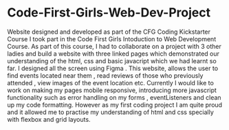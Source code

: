 # Code-First-Girls-Web-Dev-Project
Website designed and developed as part of the CFG Coding Kickstarter Course
I took part in the Code First Girls Intoduction to Web Development Course. As part of this course, I had to collaborate on a project with 3 other ladies and build a website with three linked pages which demonstrated our understanding of the html, css and basic javacript which we had learnt so far. I designed all the screen using Figma . This website, allows the user to find events located near them , read reviews of those who previously attended , view images of the event location etc. 
Currently I would like to work on making my pages mobile responsive, introducing more javascript functionality such as error handling on my forms , eventListeners and clean up my code formatting. However as my first coding project I am quite proud and it allowed me to practise my understanding of html and css specially with flexbox and grid layouts.
